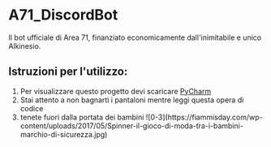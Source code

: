 # A71_DiscordBot
Il bot ufficiale di Area 71, finanziato economicamente dall'inimitabile e unico Alkinesio.

## Istruzioni per l'utilizzo:
<ol>
  <li>Per visualizzare questo progetto devi scaricare <a href="https://www.jetbrains.com/pycharm/">PyCharm</a></li>
  <li>Stai attento a non bagnarti i pantaloni mentre leggi questa opera di codice</li>
  <li>tenete fuori dalla portata dei bambini ![0-3](https://fiammisday.com/wp-content/uploads/2017/05/Spinner-il-gioco-di-moda-tra-i-bambini-marchio-di-sicurezza.jpg)</li>
</ol>
